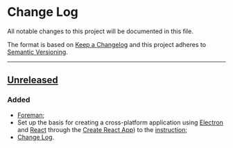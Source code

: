 # Change Log

All notable changes to this project will be documented in this file.

The format is based on [Keep a Changelog](http://keepachangelog.com/)
and this project adheres to [Semantic Versioning](http://semver.org/).

***

## [Unreleased]

### Added
  - [Foreman](https://www.npmjs.com/package/foreman);
  - Set up the basis for creating a cross-platform application using
[Electron](https://electronjs.org/) and [React](https://reactjs.org/) through
the [Create React App](https://github.com/facebookincubator/create-react-app))
to the [instruction](https://medium.freecodecamp.org/building-an-electron-application-with-create-react-app-97945861647c);
  - [Change Log](/changelog).

[Unreleased]: https://github.com/an-ivannikov/electron-with-create-react-app/compare/
